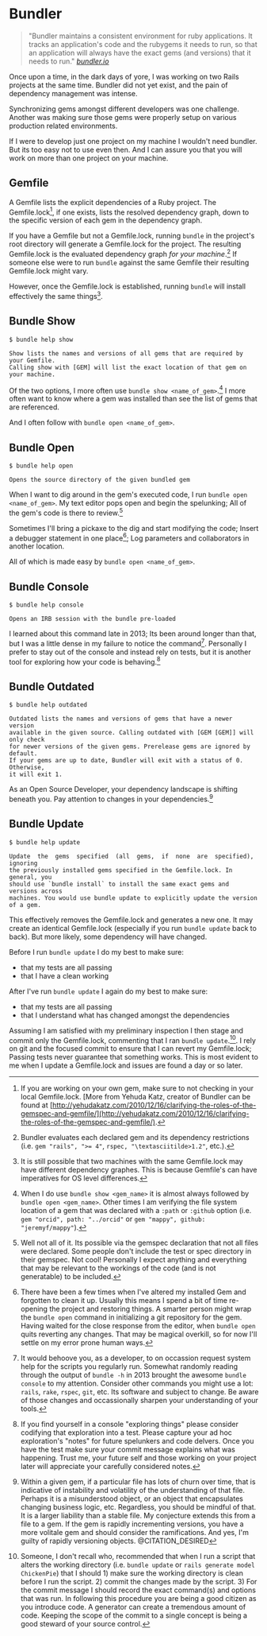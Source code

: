 # Bundler

> "Bundler maintains a consistent environment for ruby applications.
> It tracks an application's code and the rubygems it needs to run, so that an application will always have the exact gems (and versions) that it needs to run." *[bundler.io](http://bundler.io/)*

Once upon a time, in the dark days of yore, I was working on two Rails projects at the same time.
Bundler did not yet exist, and the pain of dependency management was intense.

Synchronizing gems amongst different developers was one challenge.
Another was making sure those gems were properly setup on various production related environments.

If I were to develop just one project on my machine I wouldn't need bundler.
But its too easy not to use even then.
And I can assure you that you will work on more than one project on your machine.

## Gemfile

A Gemfile lists the explicit dependencies of a Ruby project.
The Gemfile.lock[^gemfile_lock], if one exists, lists the resolved dependency graph, down to the specific version of each gem in the dependency graph.

If you have a Gemfile but not a Gemfile.lock, running `bundle` in the project's root directory will generate a Gemfile.lock for the project.
The resulting Gemfile.lock is the evaluated dependency graph *for your machine*.[^evaluated_dependency_graph_for_your_machine] If someone else were to run `bundle` against the same Gemfile their resulting Gemfile.lock might vary.

However, once the Gemfile.lock is established, running `bundle` will install effectively the same things[^gemfile_lock_variances].

## Bundle Show

```console
$ bundle help show

Show lists the names and versions of all gems that are required by your Gemfile.
Calling show with [GEM] will list the exact location of that gem on your machine.
```

Of the two options, I more often use `bundle show <name_of_gem>`.[^why_bundle_show]
I more often want to know where a gem was installed than see the list of gems that are referenced.

And I often follow with `bundle open <name_of_gem>`.

## Bundle Open

```console
$ bundle help open

Opens the source directory of the given bundled gem
```

When I want to dig around in the gem's executed code, I run `bundle open <name_of_gem>`.
My text editor pops open and begin the spelunking; All of the gem's code is there to review.[^well_not_all_of_it]

Sometimes I'll bring a pickaxe to the dig and start modifying the code;
Insert a debugger statement in one place[^dont_forget_to_clean_up];
Log parameters and collaborators in another location.

All of which is made easy by `bundle open <name_of_gem>`.

## Bundle Console

```console
$ bundle help console

Opens an IRB session with the bundle pre-loaded
```

I learned about this command late in 2013; Its been around longer than that, but I was a little dense in my failure to notice the command[^regularly_dash_help].
Personally I prefer to stay out of the console and instead rely on tests, but it is another tool for exploring how your code is behaving.[^if_you_type_it_in_console_once_consider_a_test]

## Bundle Outdated

```console
$ bundle help outdated

Outdated lists the names and versions of gems that have a newer version
available in the given source. Calling outdated with [GEM [GEM]] will only check
for newer versions of the given gems. Prerelease gems are ignored by default.
If your gems are up to date, Bundler will exit with a status of 0. Otherwise,
it will exit 1.
```

As an Open Source Developer, your dependency landscape is shifting beneath you.
Pay attention to changes in your dependencies.[^if_its_volitale_be_careful]

## Bundle Update

```console
$ bundle help update

Update  the  gems  specified  (all  gems,  if  none  are  specified), ignoring
the previously installed gems specified in the Gemfile.lock. In general, you
should use `bundle install` to install the same exact gems and versions across
machines. You would use bundle update to explicitly update the version of a gem.
```

This effectively removes the Gemfile.lock and generates a new one.
It may create an identical Gemfile.lock (especially if you run `bundle update` back to back).
But more likely, some dependency will have changed.

Before I run `bundle update` I do my best to make sure:

* that my tests are all passing
* that I have a clean working

After I've run `bundle update` I again do my best to make sure:

* that my tests are all passing
* that I understand what has changed amongst the dependencies

Assuming I am satisfied with my preliminary inspection I then stage and commit only the Gemfile.lock, commenting that I ran `bundle update`.[^run_a_script_then_commit].
I rely on git and the focused commit to ensure that I can revert my Gemfile.lock; Passing tests never guarantee that something works.
This is most evident to me when I update a Gemfile.lock and issues are found a day or so later.

<!-- footnotes  -->
[^gemfile_lock]: If you are working on your own gem, make sure to not checking in your local Gemfile.lock. [More from Yehuda Katz, creator of Bundler can be found at [http://yehudakatz.com/2010/12/16/clarifying-the-roles-of-the-gemspec-and-gemfile/](http://yehudakatz.com/2010/12/16/clarifying-the-roles-of-the-gemspec-and-gemfile/).

[^if_you_type_it_in_console_once_consider_a_test]: If you find yourself in a console "exploring things" please consider codifying that exploration into a test. Please capture your ad hoc exploration's "notes" for future spelunkers and code delvers. Once you have the test make sure your commit message explains what was happening. Trust me, your future self and those working on your project later will appreciate your carefully considered notes.

[^why_bundle_show]: When I do use `bundle show <gem_name>` it is almost always followed by `bundle open <gem_name>`. Other times I am verifying the file system location of a gem that was declared with a `:path` or `:github` option (i.e. `gem "orcid", path: "../orcid"` or `gem "mappy", github: "jeremyf/mappy"`).

[^well_not_all_of_it]: Well not all of it. Its possible via the gemspec declaration that not all files were declared. Some people don't include the test or spec directory in their gemspec. Not cool! Personally I expect anything and everything that may be relevant to the workings of the code (and is not generatable) to be included.

[^dont_forget_to_clean_up]: There have been a few times when I've altered my installed Gem and forgotten to clean it up. Usually this means I spend a bit of time re-opening the project and restoring things. A smarter person might wrap the `bundle open` command in initializing a git repository for the gem. Having waited for the close response from the editor, when `bundle open` quits reverting any changes. That may be magical overkill, so for now I'll settle on my error prone human ways.

[^gemfile_lock_variances]: It is still possible that two machines with the same Gemfile.lock may have different dependency graphes. This is because Gemfile's can have imperatives for OS level differences.

[^evaluated_dependency_graph_for_your_machine]: Bundler evaluates each declared gem and its dependency restrictions (i.e. `gem "rails", ">= 4"`, `rspec, "\textasciitilde>1.2"`, etc.).

[^regularly_dash_help]: It would behoove you, as a developer, to on occassion request system help for the scripts you regularly run. Somewhat randomly reading through the output of `bundle -h` in 2013 brought the awesome `bundle console` to my attention. Consider other commands you might use a lot: `rails`, `rake`, `rspec`, `git`, etc. Its software and subject to change. Be aware of those changes and occassionally sharpen your understanding of your tools.

[^if_its_volitale_be_careful]: Within a given gem, if a particular file has lots of churn over time, that is indicative of instability and volatility of the understanding of that file. Perhaps it is a misunderstood object, or an object that encapsulates changing business logic, etc. Regardless, you should be mindful of that. It is a larger liability than a stable file. My conjecture extends this from a file to a gem. If the gem is rapidly incrementing versions, you have a more volitale gem and should consider the ramifications. And yes, I'm guilty of rapidly versioning objects. @CITATION_DESIRED

[^run_a_script_then_commit]: Someone, I don't recall who, recommended that when I run a script that alters the working directory (i.e. `bundle update` or `rails generate model ChickenPie`) that I should 1) make sure the working directory is clean before I run the script. 2) commit the changes made by the script. 3) For the commit message I should record the exact command(s) and options that was run. In following this procedure you are being a good citizen as you introduce code. A generator can create a tremendous amount of code. Keeping the scope of the commit to a single concept is being a good steward of your source control.